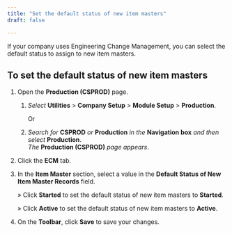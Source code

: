 ```yaml
---
title: "Set the default status of new item masters"
draft: false

---
```


If your company uses Engineering Change Management, you can select the default status to assign to new item masters.

## To set the default status of new item masters

1.  Open the **Production (CSPROD)** page.
    1.  *Select* **Utilities** > **Company Setup** > **Module Setup** > **Production**.

        Or

    2.  *Search for* **CSPROD** *or* **Production** *in the* **Navigation box** *and then select* **Production**. <br>*The* **Production (CSPROD)** *page appears*.

2.  Click the **ECM** tab.
3.  In the **Item Master** section, select a value in the **Default Status of New Item Master Records** field.

    » Click **Started** to set the default status of new item masters to **Started**.

    » Click **Active** to set the default status of new item masters to **Active**.

4.  On the **Toolbar**, click **Save** to save your changes.